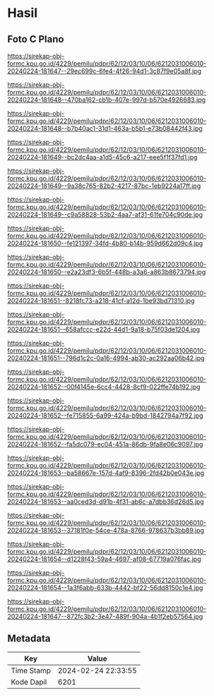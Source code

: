 # Hasil

## Foto C Plano

https://sirekap-obj-formc.kpu.go.id/4229/pemilu/pdpr/62/12/03/10/06/6212031006010-20240224-181647--29ec699c-6fe4-4f26-94d1-3c87f9e05a8f.jpg

https://sirekap-obj-formc.kpu.go.id/4229/pemilu/pdpr/62/12/03/10/06/6212031006010-20240224-181648--470ba162-cb1b-407e-997d-b570e4926683.jpg

https://sirekap-obj-formc.kpu.go.id/4229/pemilu/pdpr/62/12/03/10/06/6212031006010-20240224-181648--b7b40ac1-31d1-463a-b5b1-e73b08442f43.jpg

https://sirekap-obj-formc.kpu.go.id/4229/pemilu/pdpr/62/12/03/10/06/6212031006010-20240224-181649--bc2dc4aa-a1d5-45c6-a217-eee5f1f37fd1.jpg

https://sirekap-obj-formc.kpu.go.id/4229/pemilu/pdpr/62/12/03/10/06/6212031006010-20240224-181649--9a38c765-82b2-4217-87bc-1eb9224a17ff.jpg

https://sirekap-obj-formc.kpu.go.id/4229/pemilu/pdpr/62/12/03/10/06/6212031006010-20240224-181649--c9a58828-53b2-4aa7-af31-61fe704c90de.jpg

https://sirekap-obj-formc.kpu.go.id/4229/pemilu/pdpr/62/12/03/10/06/6212031006010-20240224-181650--fe121397-34fd-4b80-b14b-959d662d09c4.jpg

https://sirekap-obj-formc.kpu.go.id/4229/pemilu/pdpr/62/12/03/10/06/6212031006010-20240224-181650--e2a23df3-6b5f-448b-a3a6-a863b8673794.jpg

https://sirekap-obj-formc.kpu.go.id/4229/pemilu/pdpr/62/12/03/10/06/6212031006010-20240224-181651--8218fc73-a218-41cf-a12d-1be93bd71310.jpg

https://sirekap-obj-formc.kpu.go.id/4229/pemilu/pdpr/62/12/03/10/06/6212031006010-20240224-181651--658afccc-e22d-44d1-9a18-b75f03de1204.jpg

https://sirekap-obj-formc.kpu.go.id/4229/pemilu/pdpr/62/12/03/10/06/6212031006010-20240224-181651--796d1c2c-0a16-4994-ab30-ac292aa06b42.jpg

https://sirekap-obj-formc.kpu.go.id/4229/pemilu/pdpr/62/12/03/10/06/6212031006010-20240224-181652--00f4145e-6cc4-4428-8cf9-022ffe74b192.jpg

https://sirekap-obj-formc.kpu.go.id/4229/pemilu/pdpr/62/12/03/10/06/6212031006010-20240224-181652--fe715855-6a99-424a-b9bd-1842794a7f92.jpg

https://sirekap-obj-formc.kpu.go.id/4229/pemilu/pdpr/62/12/03/10/06/6212031006010-20240224-181652--fa5dc079-ec04-451a-86db-9fa8e06c9097.jpg

https://sirekap-obj-formc.kpu.go.id/4229/pemilu/pdpr/62/12/03/10/06/6212031006010-20240224-181653--ba58667e-157d-4af9-8396-2fd42b0e043e.jpg

https://sirekap-obj-formc.kpu.go.id/4229/pemilu/pdpr/62/12/03/10/06/6212031006010-20240224-181653--aa0ced3d-d91b-4f31-ab6c-a7dbb36d26d5.jpg

https://sirekap-obj-formc.kpu.go.id/4229/pemilu/pdpr/62/12/03/10/06/6212031006010-20240224-181653--37181f0e-54ce-478a-8766-978637b3bb89.jpg

https://sirekap-obj-formc.kpu.go.id/4229/pemilu/pdpr/62/12/03/10/06/6212031006010-20240224-181654--d1228f43-59a4-4697-af08-67719a076fac.jpg

https://sirekap-obj-formc.kpu.go.id/4229/pemilu/pdpr/62/12/03/10/06/6212031006010-20240224-181654--1a3f6abb-633b-4442-bf22-56dd8150c1e4.jpg

https://sirekap-obj-formc.kpu.go.id/4229/pemilu/pdpr/62/12/03/10/06/6212031006010-20240224-181647--872fc3b2-3e47-489f-904a-4b1f2eb57564.jpg


## Metadata

| Key        | Value               |
| ---------- | ------------------- |
| Time Stamp | 2024-02-24 22:33:55 |
| Kode Dapil | 6201                |



